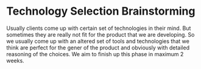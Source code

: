 # Technology Selection Brainstorming
Usually clients come up with certain set of technologies in their mind. But sometimes they are really not fit for the product that we are developing. So we usually come up with an altered set of tools and technologies that we think are perfect for the gener of the product and obviously with detailed reasoning of the choices. We aim to finish up this phase in maximum 2 weeks.